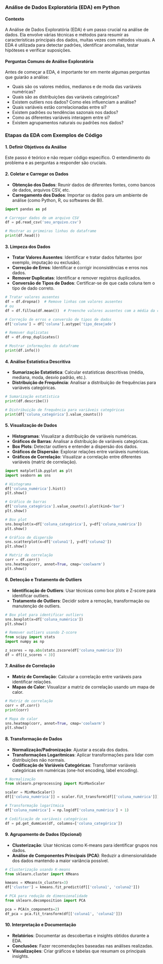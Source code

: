 
### Análise de Dados Exploratória (EDA) em Python

#### Contexto
A Análise de Dados Exploratória (EDA) é um passo crucial na análise de dados. Ela envolve várias técnicas e métodos para resumir as características principais dos dados, muitas vezes com métodos visuais. A EDA é utilizada para detectar padrões, identificar anomalias, testar hipóteses e verificar suposições.

#### Perguntas Comuns de Análise Exploratória
Antes de começar a EDA, é importante ter em mente algumas perguntas que guiarão a análise:
- Quais são os valores médios, medianos e de moda das variáveis numéricas?
- Quais são as distribuições das variáveis categóricas?
- Existem outliers nos dados? Como eles influenciam a análise?
- Quais variáveis estão correlacionadas entre si?
- Existem padrões ou tendências sazonais nos dados?
- Como as diferentes variáveis interagem entre si?
- Existem agrupamentos naturais ou padrões nos dados?

### Etapas da EDA com Exemplos de Código

#### 1. Definir Objetivos da Análise
Este passo é teórico e não requer código específico. O entendimento do problema e as perguntas a responder são cruciais.

#### 2. Coletar e Carregar os Dados
- **Obtenção dos Dados**: Reunir dados de diferentes fontes, como bancos de dados, arquivos CSV, etc.
- **Carregamento dos Dados**: Importar os dados para um ambiente de análise (como Python, R, ou softwares de BI).

```python
import pandas as pd

# Carregar dados de um arquivo CSV
df = pd.read_csv('seu_arquivo.csv')

# Mostrar as primeiras linhas do dataframe
print(df.head())
```

#### 3. Limpeza dos Dados
- **Tratar Valores Ausentes**: Identificar e tratar dados faltantes (por exemplo, imputação ou exclusão).
- **Correção de Erros**: Identificar e corrigir inconsistências e erros nos dados.
- **Remover Duplicatas**: Identificar e remover registros duplicados.
- **Conversão de Tipos de Dados**: Certificar-se de que cada coluna tem o tipo de dado correto.

```python
# Tratar valores ausentes
df = df.dropna()  # Remove linhas com valores ausentes
# ou
df = df.fillna(df.mean())  # Preenche valores ausentes com a média da coluna

# Correção de erros e conversão de tipos de dados
df['coluna'] = df['coluna'].astype('tipo_desejado')

# Remover duplicatas
df = df.drop_duplicates()

# Mostrar informações do dataframe
print(df.info())
```

#### 4. Análise Estatística Descritiva
- **Sumarização Estatística**: Calcular estatísticas descritivas (média, mediana, moda, desvio padrão, etc.).
- **Distribuição de Frequência**: Analisar a distribuição de frequências para variáveis categóricas.

```python
# Sumarização estatística
print(df.describe())

# Distribuição de frequência para variáveis categóricas
print(df['coluna_categórica'].value_counts())
```

#### 5. Visualização de Dados
- **Histogramas**: Visualizar a distribuição de variáveis numéricas.
- **Gráficos de Barras**: Analisar a distribuição de variáveis categóricas.
- **Box Plots**: Detectar outliers e entender a dispersão dos dados.
- **Gráficos de Dispersão**: Explorar relações entre variáveis numéricas.
- **Gráficos de Correlação**: Visualizar a correlação entre diferentes variáveis (matriz de correlação).

```python
import matplotlib.pyplot as plt
import seaborn as sns

# Histograma
df['coluna_numérica'].hist()
plt.show()

# Gráfico de barras
df['coluna_categórica'].value_counts().plot(kind='bar')
plt.show()

# Box plot
sns.boxplot(x=df['coluna_categórica'], y=df['coluna_numérica'])
plt.show()

# Gráfico de dispersão
sns.scatterplot(x=df['coluna1'], y=df['coluna2'])
plt.show()

# Matriz de correlação
corr = df.corr()
sns.heatmap(corr, annot=True, cmap='coolwarm')
plt.show()
```

#### 6. Detecção e Tratamento de Outliers
- **Identificação de Outliers**: Usar técnicas como box plots e Z-score para identificar outliers.
- **Tratamento de Outliers**: Decidir sobre a remoção, transformação ou manutenção de outliers.

```python
# Box plot para identificar outliers
sns.boxplot(x=df['coluna_numérica'])
plt.show()

# Remover outliers usando Z-score
from scipy import stats
import numpy as np

z_scores = np.abs(stats.zscore(df['coluna_numérica']))
df = df[(z_scores < 3)]
```

#### 7. Análise de Correlação
- **Matriz de Correlação**: Calcular a correlação entre variáveis para identificar relações.
- **Mapas de Calor**: Visualizar a matriz de correlação usando um mapa de calor.

```python
# Matriz de correlação
corr = df.corr()
print(corr)

# Mapa de calor
sns.heatmap(corr, annot=True, cmap='coolwarm')
plt.show()
```

#### 8. Transformação de Dados
- **Normalização/Padronização**: Ajustar a escala dos dados.
- **Transformações Logarítmicas**: Aplicar transformações para lidar com distribuições não normais.
- **Codificação de Variáveis Categóricas**: Transformar variáveis categóricas em numéricas (one-hot encoding, label encoding).

```python
# Normalização
from sklearn.preprocessing import MinMaxScaler

scaler = MinMaxScaler()
df[['coluna_numérica']] = scaler.fit_transform(df[['coluna_numérica']])

# Transformação logarítmica
df['coluna_numérica'] = np.log(df['coluna_numérica'] + 1)

# Codificação de variáveis categóricas
df = pd.get_dummies(df, columns=['coluna_categórica'])
```

#### 9. Agrupamento de Dados (Opcional)
- **Clusterização**: Usar técnicas como K-means para identificar grupos nos dados.
- **Análise de Componentes Principais (PCA)**: Reduzir a dimensionalidade dos dados mantendo a maior variância possível.

```python
# Clusterização usando K-means
from sklearn.cluster import KMeans

kmeans = KMeans(n_clusters=3)
df['cluster'] = kmeans.fit_predict(df[['coluna1', 'coluna2']])

# PCA para redução de dimensionalidade
from sklearn.decomposition import PCA

pca = PCA(n_components=2)
df_pca = pca.fit_transform(df[['coluna1', 'coluna2']])
```

#### 10. Interpretação e Documentação
- **Relatórios**: Documentar as descobertas e insights obtidos durante a EDA.
- **Conclusões**: Fazer recomendações baseadas nas análises realizadas.
- **Visualizações**: Criar gráficos e tabelas que resumam os principais insights.

